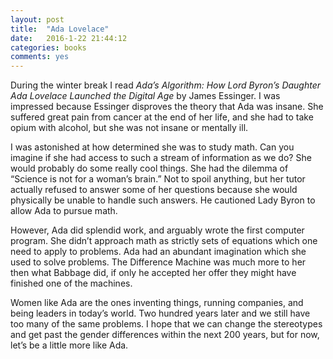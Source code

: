 ```yaml
---
layout: post
title:  "Ada Lovelace"
date:   2016-1-22 21:44:12
categories: books
comments: yes
---
```


During the winter break I read *Ada’s Algorithm: How Lord Byron’s Daughter Ada Lovelace Launched the Digital Age* by James Essinger.
I was impressed because Essinger disproves the theory that Ada was insane. She suffered great pain from cancer at the end of her life,
and she had to take opium with alcohol, but she was not insane or mentally ill.

I was astonished at how determined she was to study math. Can you imagine if she had access to such a stream of information as we do?
She would probably do some really cool things. She had the dilemma of “Science is not for a woman’s brain.” Not to spoil anything,
but her tutor actually refused to answer some of her questions because she would physically be unable to handle such answers.
He cautioned Lady Byron to allow Ada to pursue math.

However, Ada did splendid work, and arguably wrote the first computer program. She didn’t approach math as strictly sets of equations
which one need to apply to problems. Ada had an abundant imagination which she used to solve problems. The Difference Machine was much
more to her then what Babbage did, if only he accepted her offer they might have finished one of the machines.

Women like Ada are the ones inventing things, running companies, and being leaders in today’s world. Two hundred years later and we still
have too many of the same problems. I hope that we can change the stereotypes and get past the gender differences within the next 200 years,
but for now, let’s be a little more like Ada.
